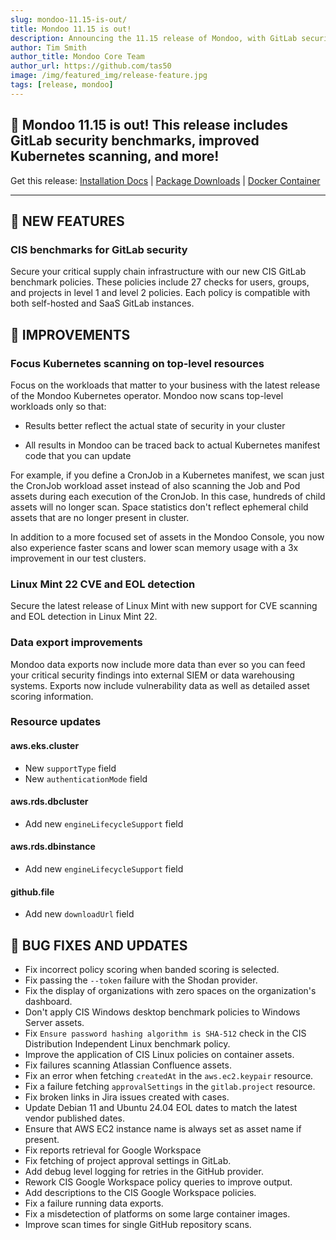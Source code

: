 ```yaml
---
slug: mondoo-11.15-is-out/
title: Mondoo 11.15 is out!
description: Announcing the 11.15 release of Mondoo, with GitLab security benchmarks, improved Kubernetes scanning, and more!
author: Tim Smith
author_title: Mondoo Core Team
author_url: https://github.com/tas50
image: /img/featured_img/release-feature.jpg
tags: [release, mondoo]
---
```


## 🥳 Mondoo 11.15 is out! This release includes GitLab security benchmarks, improved Kubernetes scanning, and more!

Get this release: [Installation Docs](https://mondoo.com/docs/cnspec/) | [Package Downloads](https://releases.mondoo.com/cnspec/) | [Docker Container](https://hub.docker.com/r/mondoo/cnspec)

---

## 🎉 NEW FEATURES

### CIS benchmarks for GitLab security

Secure your critical supply chain infrastructure with our new CIS GitLab benchmark policies. These policies include 27 checks for users, groups, and projects in level 1 and level 2 policies. Each policy is compatible with both self-hosted and SaaS GitLab instances.

## 🧹 IMPROVEMENTS

### Focus Kubernetes scanning on top-level resources

Focus on the workloads that matter to your business with the latest release of the Mondoo Kubernetes operator. Mondoo now scans top-level workloads only so that:

- Results better reflect the actual state of security in your cluster

- All results in Mondoo can be traced back to actual Kubernetes manifest code that you can update
 
For example, if you define a CronJob in a Kubernetes manifest, we scan just the CronJob workload asset instead of also scanning the Job and Pod assets during each execution of the CronJob. In this case, hundreds of child assets will no longer scan. Space statistics don't reflect ephemeral child assets that are no longer present in cluster. 
 
In addition to a more focused set of assets in the Mondoo Console, you now also experience faster scans and lower scan memory usage with a 3x improvement in our test clusters.

### Linux Mint 22 CVE and EOL detection

Secure the latest release of Linux Mint with new support for CVE scanning and EOL detection in Linux Mint 22.

### Data export improvements

Mondoo data exports now include more data than ever so you can feed your critical security findings into external SIEM or data warehousing systems. Exports now include vulnerability data as well as detailed asset scoring information.

### Resource updates

#### aws.eks.cluster

- New `supportType` field
- New `authenticationMode` field

#### aws.rds.dbcluster

- Add new `engineLifecycleSupport` field

#### aws.rds.dbinstance

- Add new `engineLifecycleSupport` field

#### github.file

- Add new `downloadUrl` field

## 🐛 BUG FIXES AND UPDATES

- Fix incorrect policy scoring when banded scoring is selected.
- Fix passing the `--token` failure with the Shodan provider.
- Fix the display of organizations with zero spaces on the organization's dashboard.
- Don't apply CIS Windows desktop benchmark policies to Windows Server assets.
- Fix `Ensure password hashing algorithm is SHA-512` check in the CIS Distribution Independent Linux benchmark policy.
- Improve the application of CIS Linux policies on container assets.
- Fix failures scanning Atlassian Confluence assets.
- Fix an error when fetching `createdAt` in the `aws.ec2.keypair` resource.
- Fix a failure fetching `approvalSettings` in the `gitlab.project` resource.
- Fix broken links in Jira issues created with cases.
- Update Debian 11 and Ubuntu 24.04 EOL dates to match the latest vendor published dates.
- Ensure that AWS EC2 instance name is always set as asset name if present.
- Fix reports retrieval for Google Workspace
- Fix fetching of project approval settings in GitLab.
- Add debug level logging for retries in the GitHub provider.
- Rework CIS Google Workspace policy queries to improve output.
- Add descriptions to the CIS Google Workspace policies.
- Fix a failure running data exports.
- Fix a misdetection of platforms on some large container images.
- Improve scan times for single GitHub repository scans.

